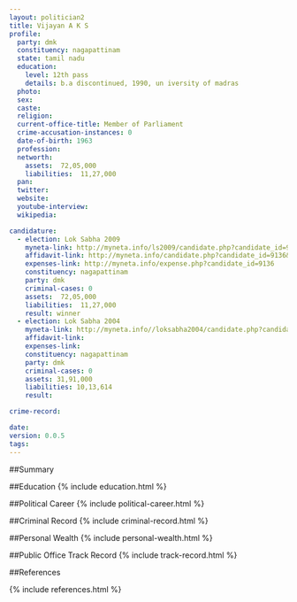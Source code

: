 ```yaml
---
layout: politician2
title: Vijayan A K S
profile: 
  party: dmk
  constituency: nagapattinam
  state: tamil nadu
  education: 
    level: 12th pass
    details: b.a discontinued, 1990, un iversity of madras
  photo: 
  sex: 
  caste: 
  religion: 
  current-office-title: Member of Parliament
  crime-accusation-instances: 0
  date-of-birth: 1963
  profession: 
  networth: 
    assets:  72,05,000
    liabilities:  11,27,000
  pan: 
  twitter: 
  website: 
  youtube-interview: 
  wikipedia: 

candidature: 
  - election: Lok Sabha 2009
    myneta-link: http://myneta.info/ls2009/candidate.php?candidate_id=9136
    affidavit-link: http://myneta.info/candidate.php?candidate_id=9136&scan=original
    expenses-link: http://myneta.info/expense.php?candidate_id=9136
    constituency: nagapattinam 
    party: dmk
    criminal-cases: 0
    assets:  72,05,000
    liabilities:  11,27,000
    result: winner 
  - election: Lok Sabha 2004
    myneta-link: http://myneta.info//loksabha2004/candidate.php?candidate_id=3538
    affidavit-link: 
    expenses-link: 
    constituency: nagapattinam 
    party: dmk
    criminal-cases: 0
    assets: 31,91,000
    liabilities: 10,13,614
    result:  

crime-record: 

date: 
version: 0.0.5
tags: 
---
```

##Summary


##Education
{% include education.html %}


##Political Career
{% include political-career.html %}


##Criminal Record
{% include criminal-record.html %}


##Personal Wealth
{% include personal-wealth.html %}


##Public Office Track Record
{% include track-record.html %}


##References


{% include references.html %}
